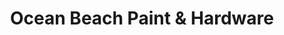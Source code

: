 ---
title: "Ocean Beach Paint & Hardware"
url: /san-diego/ocean-beach-paint-and-hardware/
shop: hardware
---